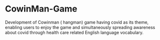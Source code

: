 # CowinMan-Game
Development of Cowinman ( hangman) game having covid as its theme, enabling users to enjoy the game and simultaneously spreading awareness about covid through health care related English language vocabulary.
